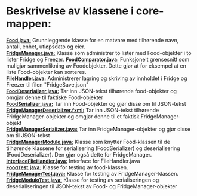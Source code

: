 **Beskrivelse av klassene i core-mappen:**
=
<u><font size="2">**Food.java:**</font></u> Grunnleggende klasse for en matvare med tilhørende navn, antall, enhet, utløpsdato og eier.       
<u><font size="2">**FridgeManager.java:**</font></u> Klasse som administrer to lister med Food-objekter i to lister Fridge og Freezer.
<u><font size="2">**FoodComparator.java:**</font></u> Funksjonelt grensesnitt som muligjør sammenlikning av Foodobjekter. Dette gjør at for eksempel at en liste Food-objekter kan sorteres.           
<u><font size="2">**FileHandler.java:**</font></u> Administrerer lagring og skriving av innholdet i Fridge og Freezer til filen "FridgeSave.json"       
<u><font size="2">**FoodDeserializer.java:**</font></u> Tar inn JSON-tekst tilhørende food-objekter og omgjør denne til faktiske Food-objekter          
<u><font size="2">**FoodSerializer.java:**</font></u> Tar inn Food-objekter og gjør disse om til JSON-tekst      
<u><font size="2">**FridgeManagerDeserializer.fxml:**</font></u> Tar inn JSON-tekst tilhørende FridgeManager-objekter og omgjør denne til et  faktisk FridgeManager-objekt      
<u><font size="2">**FridgeManagerSerializer.java:**</font></u> Tar inn FridgeManager-objekter og gjør disse om til JSON-tekst     
<u><font size="2">**FridgeManagerModule.java:**</font></u> Klasse som knytter Food-klassen til de tilhørende klassene for serialisering (FoodSerializer) og deserialisering (FoodDeserializer). Den gjør også dette for FridgeManager. 
<u><font size="2">**InterfaceFileHandler.java:**</font></u> Interface for FileHandler.java       
<u><font size="2">**FoodTest.java:**</font></u> Klasse for testing av food-klassen.    
<u><font size="2">**FridgeManagerTest.java:**</font></u> Klasse for testing av FridgeManager-klassen.     
<u><font size="2">**FridgeModuloTest.java:**</font></u> Klasse for testing av serialiseringen og deserialiseringen til JSON-tekst av Food- og FridgeManager-objekter    
